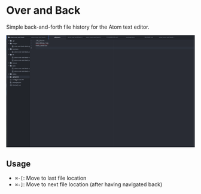 Over and Back
==============

Simple back-and-forth file history for the Atom text editor.

![Screenshot](https://github.com/jwir3/atom-over-and-back/blob/master/images/over-and-back-demo.gif)

Usage
----
  - `⌘-[`: Move to last file location
  - `⌘-]`: Move to next file location (after having navigated back)

